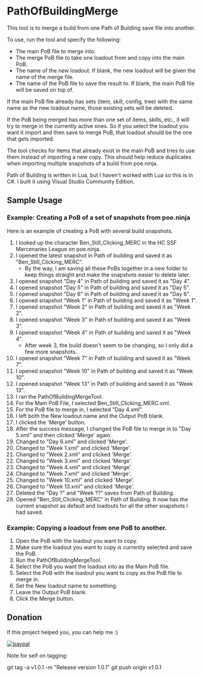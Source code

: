 # PathOfBuildingMerge

This tool is to merge a build from one Path of Building save file into
another.

To use, run the tool and specify the following:

- The main PoB file to merge into.
- The merge PoB file to take one loadout from and copy into the main PoB.
- The name of the new loadout. If blank, the new loadout will be given the name of the merge file.
- The name of the PoB file to save the result to. If blank, the main PoB file will be saved on top of.

If the main PoB file already has sets (item, skill, config, tree) with
the same name as the new loadout name, those existing sets will be
deleted.

If the PoB being merged has more than one set of items, skills, etc.,
it will try to merge in the currently active ones. So if you select
the loadout you want it import and then save to merge PoB, that
loadout should be the one that gets imported.

The tool checks for items that already exist in the main PoB and tries
to use them instead of importing a new copy. This should help reduce
duplicates when importing multiple snapshots of a build from
poe.ninja.

Path of Building is written in Lua, but I haven't worked with Lua so
this is in C#. I built it using Visual Studio Community Edition.

## Sample Usage
<a name="h10" />

### Example: Creating a PoB of a set of snapshots from poe.ninja

Here is an example of creating a PoB with several build snapshots.

1. I looked up the character Ben_Still_Clicking_MERC in the HC SSF Mercenaries League on poe.ninja.
2. I opened the latest snapshot in Path of building and saved it as "Ben_Still_Clicking_MERC".
    - By the way, I am saving all these PoBs together in a new folder to keep things straight and make the snapshots easier to delete later.
3. I opened snapshot "Day 4" in Path of building and saved it as "Day 4".
4. I opened snapshot "Day 5" in Path of building and saved it as "Day 5".
5. I opened snapshot "Day 6" in Path of building and saved it as "Day 6".
6. I opened snapshot "Week 1" in Path of building and saved it as "Week 1".
7. I opened snapshot "Week 2" in Path of building and saved it as "Week 2".
8. I opened snapshot "Week 3" in Path of building and saved it as "Week 3".
9. I opened snapshot "Week 4" in Path of building and saved it as "Week 4".
    - After week 3, the build doesn't seem to be changing, so I only did a few more snapshots.
10. I opened snapshot "Week 7" in Path of building and saved it as "Week 7".
11. I opened snapshot "Week 10" in Path of building and saved it as "Week 10".
12. I opened snapshot "Week 13" in Path of building and saved it as "Week 13".
13. I ran the PathOfBuildingMergeTool.
14. For the Main PoB File, I selected Ben_Still_Clicking_MERC.xml.
15. For the PoB file to merge in, I selected "Day 4.xml".
16. I left both the New loadout name and the Output PoB blank.
17. I clicked the 'Merge' button.
18. After the success message, I changed the PoB file to merge in to "Day 5.xml" and then clicked 'Merge' again.
19. Changed to "Day 6.xml" and clicked 'Merge'.
20. Changed to "Week 1.xml" and clicked 'Merge'.
21. Changed to "Week 2.xml" and clicked 'Merge'.
22. Changed to "Week 3.xml" and clicked 'Merge'.
23. Changed to "Week 4.xml" and clicked 'Merge'.
24. Changed to "Week 7.xml" and clicked 'Merge'.
25. Changed to "Week 10.xml" and clicked 'Merge'.
26. Changed to "Week 13.xml" and clicked 'Merge'.
27. Deleted the "Day ?" and "Week ??" saves from Path of Building.
28. Opened "Ben_Still_Clicking_MERC" in Path of Building. It now has the current snapshot as default and loadouts for all the other snapshots I had saved.

### Example: Copying a loadout from one PoB to another.

1. Open the PoB with the loadout you want to copy.
2. Make sure the loadout you want to copy is currently selected and save the PoB.
3. Run the PathOfBuildingMergeTool.
4. Select the PoB you want the loadout into as the Main PoB file.
5. Select the PoB with the loadout you want to copy as the PoB file to merge in.
6. Set the New loadout name to something.
7. Leave the Output PoB blank.
8. Click the Merge button.

## Donation
<a name="h11" />

If this project helped you, you can help me :) 

[![paypal](https://www.paypalobjects.com/en_US/i/btn/btn_donate_SM.gif)](https://www.paypal.com/cgi-bin/webscr?cmd=_donations&business=XE5JR3FR458ZE&currency_code=USD)


Note for self on tagging:

git tag -a v1.0.1 -m "Release version 1.0.1"
git push origin v1.0.1